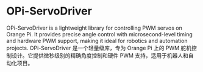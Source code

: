 # OPi-ServoDriver
OPi-ServoDriver is a lightweight library for controlling PWM servos on Orange Pi. It provides precise angle control with microsecond-level timing and hardware PWM support, making it ideal for robotics and automation projects. OPi-ServoDriver 是一个轻量级库，专为 Orange Pi 上的 PWM 舵机控制设计。它提供微秒级别的精确角度控制和硬件 PWM 支持，适用于机器人和自动化项目。
